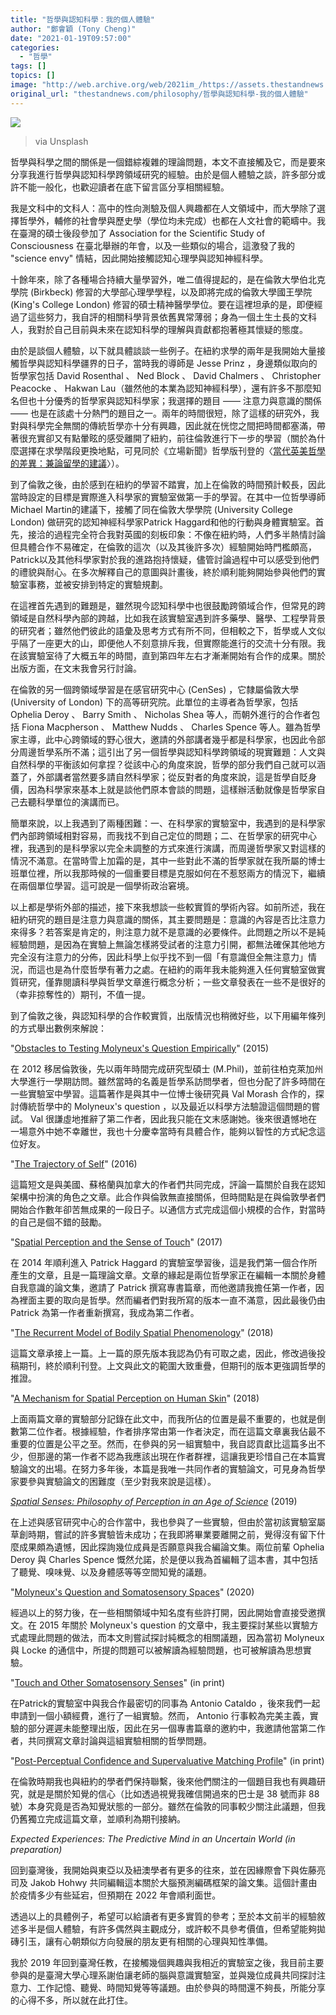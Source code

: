 ```yaml
---
title: "哲學與認知科學：我的個人體驗"
author: "鄭會穎 (Tony Cheng)"
date: "2021-01-19T09:57:00"
categories:
  - "哲學"
tags: []
topics: []
image: "http://web.archive.org/web/2021im_/https://assets.thestandnews.com/media/photos/116837192_1188621871485085_8192002038567302664_n_ruo9q_9QBQVw7.jpg"
original_url: "thestandnews.com/philosophy/哲學與認知科學-我的個人體驗"
---
```

![](http://web.archive.org/web/2021im_/https://assets.thestandnews.com/media/photos/116837192_1188621871485085_8192002038567302664_n_ruo9q_9QBQVw7.jpg)
> via Unsplash

哲學與科學之間的關係是一個錯綜複雜的理論問題，本文不直接觸及它，而是要來分享我進行哲學與認知科學跨領域研究的經驗。由於是個人體驗之談，許多部分或許不能一般化，也歡迎讀者在底下留言區分享相關經驗。

我是文科中的文科人：高中的性向測驗及個人興趣都在人文領域中，而大學除了選擇哲學外，輔修的社會學與歷史學（學位均未完成）也都在人文社會的範疇中。我在臺灣的碩士後段參加了 Association for the Scientific Study of Consciousness 在臺北舉辦的年會，以及一些類似的場合，這激發了我的 "science envy" 情結，因此開始接觸認知心理學與認知神經科學。

十餘年來，除了各種場合持續大量學習外，唯二值得提起的，是在倫敦大學伯北克學院 (Birkbeck) 修習的大學部心理學學程，以及即將完成的倫敦大學國王學院 (King's College London) 修習的碩士精神醫學學位。要在這裡坦承的是，即便經過了這些努力，我自評的相關科學背景依舊異常薄弱；身為一個土生土長的文科人，我對於自己目前與未來在認知科學的理解與貢獻都抱著極其懷疑的態度。

由於是談個人體驗，以下就具體談談一些例子。在紐約求學的兩年是我開始大量接觸哲學與認知科學疆界的日子，當時我的導師是 Jesse Prinz ，身邊類似取向的哲學家包括 David Rosenthal 、 Ned Block 、 David Chalmers 、 Christopher Peacocke 、 Hakwan Lau（雖然他的本業為認知神經科學），還有許多不那麼知名但也十分優秀的哲學家與認知科學家；我選擇的題目 —— 注意力與意識的關係 —— 也是在該處十分熱門的題目之一。兩年的時間很短，除了這樣的研究外，我對與科學完全無關的傳統哲學亦十分有興趣，因此就在恍惚之間把時間都塞滿，帶著很充實卻又有點暈眩的感受離開了紐約，前往倫敦進行下一步的學習（關於為什麼選擇在求學階段更換地點，可見同於《立場新聞》哲學版刊登的〈[當代英美哲學的差異：兼論留學的建議](../../philosophy/%E7%95%B6%E4%BB%A3%E8%8B%B1%E7%BE%8E%E5%93%B2%E5%AD%B8%E7%9A%84%E5%B7%AE%E7%95%B0-%E5%85%BC%E8%AB%96%E7%95%99%E5%AD%B8%E7%9A%84%E5%BB%BA%E8%AD%B0/)〉）。

到了倫敦之後，由於感到在紐約的學習不踏實，加上在倫敦的時間預計較長，因此當時設定的目標是實際進入科學家的實驗室做第一手的學習。在其中一位哲學導師Michael Martin的建議下，接觸了同在倫敦大學學院 (University College London) 做研究的認知神經科學家Patrick Haggard和他的行動與身體實驗室。首先，接洽的過程完全符合我對英國的刻板印象：不像在紐約時，人們多半熱情討論但具體合作不易確定，在倫敦的這次（以及其後許多次）經驗開始時門檻頗高，Patrick以及其他科學家對於我的進路抱持懷疑，儘管討論過程中可以感受到他們的禮貌與耐心。在多次解釋自己的意圖與計畫後，終於順利能夠開始參與他們的實驗室事務，並被安排到特定的實驗規劃。

在這裡首先遇到的難題是，雖然現今認知科學中也很鼓勵跨領域合作，但常見的跨領域是自然科學內部的跨越，比如我在該實驗室遇到許多藥學、醫學、工程學背景的研究者；雖然他們彼此的語彙及思考方式有所不同，但相較之下，哲學或人文似乎隔了一座更大的山，即便他人不刻意排斥我，但實際能進行的交流十分有限。我在該實驗室待了大概五年的時間，直到第四年左右才漸漸開始有合作的成果。關於出版方面，在文末我會另行討論。

在倫敦的另一個跨領域學習是在感官研究中心 (CenSes) ，它隸屬倫敦大學 (University of London) 下的高等研究院。此單位的主導者為哲學家，包括 Ophelia Deroy 、 Barry Smith 、 Nicholas Shea 等人，而朝外進行的合作者包括 Fiona Macpherson 、 Matthew Nudds 、 Charles Spence 等人。雖為哲學家主導，此中心跨領域的野心很大，邀請的外部講者幾乎都是科學家，也因此令部分周邊哲學系所不滿；這引出了另一個哲學與認知科學跨領域的現實難題：人文與自然科學的平衡該如何拿捏？從該中心的角度來說，哲學的部分我們自己就可以涵蓋了，外部講者當然要多請自然科學家；從反對者的角度來說，這是哲學自貶身價，因為科學家來基本上就是談他們原本會談的問題，這樣辦活動就像是哲學家自己去聽科學單位的演講而已。

簡單來說，以上我遇到了兩種困難：一、在科學家的實驗室中，我遇到的是科學家們內部跨領域相對容易，而我找不到自己定位的問題；二、在哲學家的研究中心裡，我遇到的是科學家以完全未調整的方式來進行演講，而周邊哲學家又對這樣的情況不滿意。在當時雪上加霜的是，其中一些對此不滿的哲學家就在我所屬的博士班單位裡，所以我那時候的一個重要目標是克服如何在不惹怒兩方的情況下，繼續在兩個單位學習。這可說是一個學術政治窘境。

以上都是學術外部的描述，接下來我想談一些較實質的學術內容。如前所述，我在紐約研究的題目是注意力與意識的關係，其主要問題是：意識的內容是否比注意力來得多？若答案是肯定的，則注意力就不是意識的必要條件。此問題之所以不是純經驗問題，是因為在實驗上無論怎樣將受試者的注意力引開，都無法確保其他地方完全沒有注意力的分佈，因此科學上似乎找不到一個「有意識但全無注意力」情況，而這也是為什麼哲學有著力之處。在紐約的兩年我未能夠進入任何實驗室做實質研究，僅靠閱讀科學與哲學文章進行概念分析；一些文章發表在一些不是很好的（幸非掠奪性的）期刊，不值一提。

到了倫敦之後，與認知科學的合作較實質，出版情況也稍微好些，以下用編年條列的方式舉出數例來解說：

"[Obstacles to Testing Molyneux's Question Empirically](http://web.archive.org/web/20211105072045/https://philpapers.org/archive/CHEOTT-6.pdf)" (2015)

在 2012 移居倫敦後，先以兩年時間完成研究型碩士 (M.Phil)，並前往柏克萊加州大學進行一學期訪問。雖然當時的名義是哲學系訪問學者，但也分配了許多時間在一些實驗室中學習。這篇著作是與其中一位博士後研究員 Val Morash 合作的，探討傳統哲學中的 Molyneux's question ，以及最近以科學方法驗證這個問題的嘗試。 Val 很謙虛地推辭了第二作者，因此我只能在文末感謝她。後來很遺憾地在一場意外中她不幸離世，我也十分慶幸當時有具體合作，能夠以智性的方式紀念這位好友。

"[The Trajectory of Self](http://web.archive.org/web/20211105072045/https://philpapers.org/archive/LANTTO-19.pdf)" (2016)

這篇短文是與美國、蘇格蘭與加拿大的作者們共同完成，評論一篇關於自我在認知架構中扮演的角色之文章。此合作與倫敦無直接關係，但時間點是在與倫敦學者們開始合作數年卻苦無成果的一段日子。以通信方式完成這個小規模的合作，對當時的自己是個不錯的鼓勵。

"[Spatial Perception and the Sense of Touch](http://web.archive.org/web/20211105072045/https://direct.mit.edu/books/book/3658/chapter-abstract/121864/Spatial-Perception-and-the-Sense-of-Touch?redirectedFrom=fulltext)" (2017)

在 2014 年順利進入 Patrick Haggard 的實驗室學習後，這是我們第一個合作所產生的文章，且是一篇理論文章。文章的緣起是兩位哲學家正在編輯一本關於身體自我意識的論文集，邀請了 Patrick 撰寫專書篇章，而他邀請我擔任第一作者，因為裡面主要的取向是哲學。然而編者們對我所寫的版本一直不滿意，因此最後仍由 Patrick 為第一作者重新撰寫，我成為第二作者。

"[The Recurrent Model of Bodily Spatial Phenomenology](http://web.archive.org/web/20211105072045/https://philpapers.org/archive/CHETRM-2.pdf)" (2018)

這篇文章承接上一篇。上一篇的原先版本我認為仍有可取之處，因此，修改過後投稿期刊，終於順利刊登。上文與此文的範圍大致重疊，但期刊的版本更強調哲學的推證。

"[A Mechanism for Spatial Perception on Human Skin](http://web.archive.org/web/20211105072045/https://philpapers.org/archive/FARAMF.pdf)" (2018)

上面兩篇文章的實驗部分記錄在此文中，而我所佔的位置是最不重要的，也就是倒數第二位作者。根據經驗，作者排序常由第一作者決定，而在這篇文章裏我佔最不重要的位置是公平之至。然而，在參與的另一組實驗中，我自認貢獻比這篇多出不少，但那邊的第一作者不認為我應該出現在作者群裡，這讓我更珍惜自己在本篇實驗論文的出場。在努力多年後，本篇是我唯一共同作者的實驗論文，可見身為哲學家要參與實驗論文的困難度（至少對我來說是這樣）。

[_Spatial Senses: Philosophy of Perception in an Age of Science_](http://web.archive.org/web/20211105072045/https://www.routledge.com/Spatial-Senses-Philosophy-of-Perception-in-an-Age-of-Science/Cheng-Deroy-Spence/p/book/9781138506411) (2019)

在上述與感官研究中心的合作當中，我也參與了一些實驗，但由於當初該實驗室屬草創時期，嘗試的許多實驗皆未成功；在我即將畢業要離開之前，覺得沒有留下什麼成果頗為遺憾，因此探詢幾位成員是否願意與我合編論文集。兩位前輩 Ophelia Deroy 與 Charles Spence 慨然允諾，於是便以我為首編輯了這本書，其中包括了聽覺、嗅味覺、以及身體感等等空間知覺的議題。

"[Molyneux's Question and Somatosensory Spaces](http://web.archive.org/web/20211105072045/https://www.routledge.com/Molyneuxs-Question-and-the-History-of-Philosophy/Ferretti-Glenney/p/book/9780367030926)" (2020)

經過以上的努力後，在一些相關領域中知名度有些許打開，因此開始會直接受邀撰文。在 2015 年關於 Molyneux's question 的文章中，我主要探討某些以實驗方式處理此問題的做法，而本文則嘗試探討純概念的相關議題，因為當初 Molyneux 與 Locke 的通信中，所提的問題可以被解讀為經驗問題，也可被解讀為思想實驗。

"[Touch and Other Somatosensory Senses](http://web.archive.org/web/20211105072045/https://philpapers.org/rec/DEBAON)" (in print)

在Patrick的實驗室中與我合作最密切的同事為 Antonio Cataldo ，後來我們一起申請到一個小額經費，進行了一組實驗。然而， Antonio 行事較為完美主義，實驗的部分遲遲未能整理出版，因此在另一個專書篇章的邀約中，我邀請他當第二作者，共同撰寫文章討論與這組實驗相關的哲學問題。

"[Post-Perceptual Confidence and Supervaluative Matching Profile](http://web.archive.org/web/20211105072045/https://www.tandfonline.com/doi/abs/10.1080/0020174X.2018.1562370)" (in print)

在倫敦時期我也與紐約的學者們保持聯繫，後來他們關注的一個題目我也有興趣研究，就是是關於知覺的信心（比如透過視覺我確信開過來的巴士是 38 號而非 88 號）本身究竟是否為知覺狀態的一部分。雖然在倫敦的同事較少關注此議題，但我仍舊獨立完成這篇文章，並順利為期刊接納。

_Expected Experiences: The Predictive Mind in an Uncertain World (in preparation)_

回到臺灣後，我開始與東亞以及紐澳學者有更多的往來，並在因緣際會下與佐藤亮司及 Jakob Hohwy 共同編輯這本關於大腦預測編碼框架的論文集。這個計畫由於疫情多少有些延宕，但預期在 2022 年會順利面世。

透過以上的具體例子，希望可以給讀者有更多實質的參考；至於本文前半的經驗敘述多半是個人體驗，有許多偶然與主觀成分，或許較不具參考價值，但希望能夠拋磚引玉，讓有心朝類似方向發展的朋友更有相關的心理與知性準備。

我於 2019 年回到臺灣任教，在接觸幾個興趣與我相近的實驗室之後，我目前主要參與的是臺灣大學心理系謝伯讓老師的腦與意識實驗室，並與幾位成員共同探討注意力、工作記憶、聽覺、時間知覺等等議題。由於參與的時間還不夠長，所能分享的心得不多，所以就在此打住。
